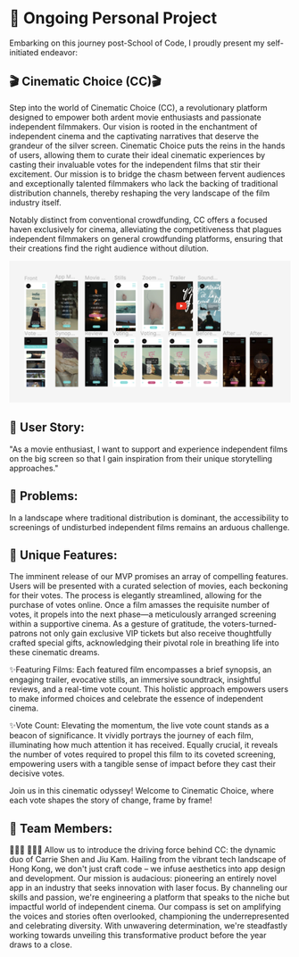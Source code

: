 # 🎥 Ongoing Personal Project

Embarking on this journey post-School of Code, I proudly present my self-initiated endeavor:

## 🎬 Cinematic Choice (CC)🎬 

Step into the world of Cinematic Choice (CC), a revolutionary platform designed to empower both ardent movie enthusiasts and passionate independent filmmakers. Our vision is rooted in the enchantment of independent cinema and the captivating narratives that deserve the grandeur of the silver screen. Cinematic Choice puts the reins in the hands of users, allowing them to curate their ideal cinematic experiences by casting their invaluable votes for the independent films that stir their excitement. Our mission is to bridge the chasm between fervent audiences and exceptionally talented filmmakers who lack the backing of traditional distribution channels, thereby reshaping the very landscape of the film industry itself.

Notably distinct from conventional crowdfunding, CC offers a focused haven exclusively for cinema, alleviating the competitiveness that plagues independent filmmakers on general crowdfunding platforms, ensuring that their creations find the right audience without dilution.


  ![plot](./FigmaCC.png)

## 📌 User Story:
"As a movie enthusiast, I want to support 
and experience independent films on the big screen 
so that I gain inspiration from their unique storytelling approaches."

## 📌 Problems:
In a landscape where traditional distribution is dominant, the accessibility to screenings of undisturbed independent films remains an arduous challenge.

## 📌 Unique Features:
The imminent release of our MVP promises an array of compelling features. Users will be presented with a curated selection of movies, each beckoning for their votes. The process is elegantly streamlined, allowing for the purchase of votes online. Once a film amasses the requisite number of votes, it propels into the next phase—a meticulously arranged screening within a supportive cinema. As a gesture of gratitude, the voters-turned-patrons not only gain exclusive VIP tickets but also receive thoughtfully crafted special gifts, acknowledging their pivotal role in breathing life into these cinematic dreams.

✨Featuring Films:
Each featured film encompasses a brief synopsis, an engaging trailer, evocative stills, an immersive soundtrack, insightful reviews, and a real-time vote count. This holistic approach empowers users to make informed choices and celebrate the essence of independent cinema.

✨Vote Count: 
Elevating the momentum, the live vote count stands as a beacon of significance. It vividly portrays the journey of each film, illuminating how much attention it has received. Equally crucial, it reveals the number of votes required to propel this film to its coveted screening, empowering users with a tangible sense of impact before they cast their decisive votes. 

Join us in this cinematic odyssey! Welcome to Cinematic Choice, where each vote shapes the story of change, frame by frame!

## 🔎 Team Members: 
👩🏻‍🎨 🧑🏻‍🌾
Allow us to introduce the driving force behind CC: the dynamic duo of Carrie Shen and Jiu Kam. Hailing from the vibrant tech landscape of Hong Kong, we don't just craft code – we infuse aesthetics into app design and development. Our mission is audacious: pioneering an entirely novel app in an industry that seeks innovation with laser focus. By channeling our skills and passion, we're engineering a platform that speaks to the niche but impactful world of independent cinema. Our compass is set on amplifying the voices and stories often overlooked, championing the underrepresented and celebrating diversity. With unwavering determination, we're steadfastly working towards unveiling this transformative product before the year draws to a close.
